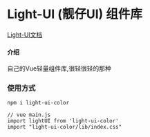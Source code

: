 # Light-UI (靓仔UI) 组件库
[Light-UI文档](https://caohuiboss.gitee.io/blog/views/Light-UI/light-ui-color.html)


#### 介绍

自己的Vue轻量组件库,很轻很轻的那种


### 使用方式
```
npm i light-ui-color

// vue main.js
import lightUI from 'light-ui-color'
import "light-ui-color/lib/index.css"

```

